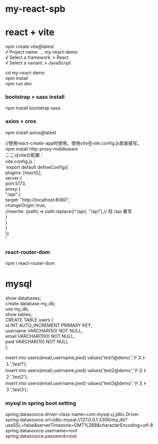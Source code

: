 # my-react-spb

# react + vite 
npm create vite@latest  
√ Project name: ... my-react-demo  
√ Select a framework: » React  
√ Select a variant: » JavaScript  

cd my-react-demo  
npm install  
npm run dev  

### bootstrap + sass install
npm install bootstrap sass


### axios + cros
npm install axios@latest

//使用react-create-app时使用，使用vite在vite.config.js里直接写。  
npm install http-proxy-middleware  
ここはviteの配置：  
vite.config.js：  
'export default defineConfig({  
  plugins: [react()],  
  server:{  
    port:5173,  
    proxy:{  
      "/api":{  
        target: "http://localhost:8080",  
        changeOrigin: true,  
        //rewrite: (path) => path.replace(/^\/api/, "/api"),// 将 /api 重写  
      }  
    }  
  }  
})  
'

### react-router-dom  
npm i react-router-dom  

# mysql
show databases;  
create database my_db;  
use my_db;  
show tables;  
CREATE TABLE users (  
    id INT AUTO_INCREMENT PRIMARY KEY,  
    username VARCHAR(50) NOT NULL,  
    email VARCHAR(100) NOT NULL,  
    pwd VARCHAR(10) NOT NULL  
);  

insert into users(email,username,pwd) values('test1@demo','テスト１','test1');  
insert into users(email,username,pwd) values('test2@demo','テスト２','test2');  
insert into users(email,username,pwd) values('test3@demo','テスト３','test3');  

### mysql in spring boot setting
spring.datasource.driver-class-name=com.mysql.cj.jdbc.Driver  
spring.datasource.url=jdbc:mysql://127.0.0.1:3306/my_db?useSSL=false&serverTimezone=GMT%2B8&characterEncoding=utf-8  
spring.datasource.username=root  
spring.datasource.password=root  



